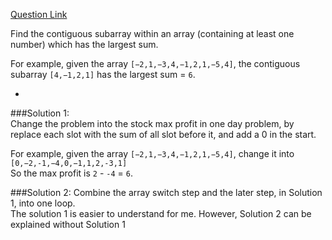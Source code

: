 [Question Link](http://leetcode.com/onlinejudge#question_53)

Find the contiguous subarray within an array (containing at least one number) which has the largest sum.

For example, given the array `[−2,1,−3,4,−1,2,1,−5,4]`,
the contiguous subarray `[4,−1,2,1]` has the largest sum = `6`.

-

###Solution 1:  
Change the problem into the stock max profit in one day problem, by replace each slot with the sum of all slot before it, and add a 0 in the start.

For example, given the array `[−2,1,−3,4,−1,2,1,−5,4]`, change it into   
`[0,−2,-1,−4,0,−1,1,2,-3,1]`  
So the max profit is `2` - `-4` = `6`.

###Solution 2:
Combine the array switch step and the later step, in Solution 1, into one loop.   
The solution 1 is easier to understand for me. However, Solution 2 can be explained without Solution 1
